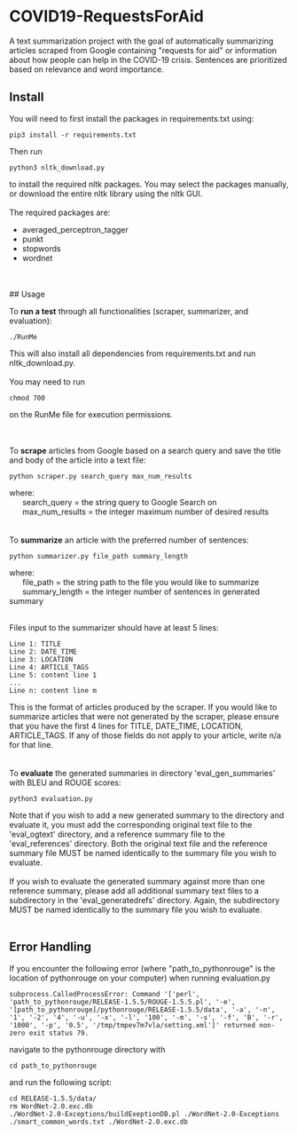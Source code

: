 # COVID19-RequestsForAid

A text summarization project with the goal of automatically summarizing articles scraped from Google containing "requests for aid" or information about how people can help in the COVID-19 crisis. Sentences are prioritized based on relevance and word importance.

## Install

You will need to first install the packages in requirements.txt using:
```
pip3 install -r requirements.txt
```
Then run
```
python3 nltk_download.py
```
to install the required nltk packages. You may select the packages manually, or download the entire nltk library using the nltk GUI.
<br />
<br />
The required packages are:
- averaged_perceptron_tagger
- punkt
- stopwords
- wordnet          
<br />
<br />
## Usage

To **run a test** through all functionalities (scraper, summarizer, and evaluation):
```
./RunMe
```
This will also install all dependencies from requirements.txt and run nltk_download.py.
<br />
<br/>
You may need to run
```
chmod 700
```
on the RunMe file for execution permissions.
<br />
<br />
<br />

To **scrape** articles from Google based on a search query and save the title and body of the article into a text file:
```
python scraper.py search_query max_num_results
```
where:
<br />
&nbsp;&nbsp;&nbsp;&nbsp;&nbsp;&nbsp;search_query = the string query to Google Search on
<br />
&nbsp;&nbsp;&nbsp;&nbsp;&nbsp;&nbsp;max_num_results = the integer maximum number of desired results
<br />
<br />
<br/>
To **summarize** an article with the preferred number of sentences:
```
python summarizer.py file_path summary_length
```
where:
<br />
&nbsp;&nbsp;&nbsp;&nbsp;&nbsp;&nbsp;file_path = the string path to the file you would like to summarize
<br />
&nbsp;&nbsp;&nbsp;&nbsp;&nbsp;&nbsp;summary_length = the integer number of sentences in generated summary
<br />
<br/>

Files input to the summarizer should have at least 5 lines:
```
Line 1: TITLE
Line 2: DATE_TIME
Line 3: LOCATION
Line 4: ARTICLE_TAGS
Line 5: content line 1
...
Line n: content line m
```
This is the format of articles produced by the scraper. If you would like to summarize articles that were not generated by the scraper, please ensure that you have the first 4 lines for TITLE, DATE_TIME, LOCATION, ARTICLE_TAGS. If any of those fields do not apply to your article, write n/a for that line.
<br />
<br />
<br/>
To **evaluate** the generated summaries in directory 'eval_gen_summaries' with BLEU and ROUGE scores:
```
python3 evaluation.py
```
Note that if you wish to add a new generated summary to the directory and evaluate it, you must add the corresponding original text file to the 'eval_ogtext' directory, and a reference summary file to the 'eval_references' directory. Both the original text file and the reference summary file MUST be named identically to the summary file you wish to evaluate.
<br/>
<br/>
If you wish to evaluate the generated summary against more than one reference summary, please add all additional summary text files to a subdirectory in the 'eval_generatedrefs' directory. Again, the subdirectory MUST be named identically to the summary file you wish to evaluate.
<br />
<br />
## Error Handling

If you encounter the following error (where "path_to_pythonrouge" is the location of pythonrouge on your computer) when running evaluation.py
```
subprocess.CalledProcessError: Command '['perl', 'path_to_pythonrouge/RELEASE-1.5.5/ROUGE-1.5.5.pl', '-e', '[path_to_pythonrouge]/pythonrouge/RELEASE-1.5.5/data', '-a', '-n', '1', '-2', '4', '-u', '-x', '-l', '100', '-m', '-s', '-f', 'B', '-r', '1000', '-p', '0.5', '/tmp/tmpev7m7vla/setting.xml']' returned non-zero exit status 79.
```
navigate to the pythonrouge directory with
```
cd path_to_pythonrouge
```
and run the following script:
```
cd RELEASE-1.5.5/data/
rm WordNet-2.0.exc.db
./WordNet-2.0-Exceptions/buildExeptionDB.pl ./WordNet-2.0-Exceptions ./smart_common_words.txt ./WordNet-2.0.exc.db
```
